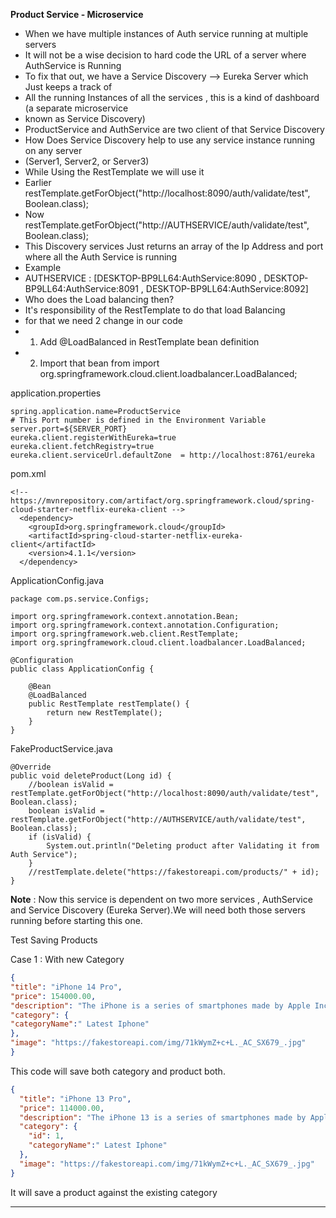 **Product Service - Microservice**
* When we have multiple instances of Auth service running at multiple servers
* It will not be a wise decision to hard code the URL of a server where AuthService is Running
* To fix that out, we have a Service Discovery --> Eureka Server which Just keeps a track of
* All the running Instances of all the services , this is a kind of dashboard (a separate microservice
* known as Service Discovery)
* ProductService and AuthService are two client of that Service Discovery
* How Does Service Discovery help to use any service instance running on any server
* (Server1, Server2, or Server3)
* While Using the RestTemplate we will use it
* Earlier restTemplate.getForObject("http://localhost:8090/auth/validate/test", Boolean.class);
* Now restTemplate.getForObject("http://AUTHSERVICE/auth/validate/test", Boolean.class);
* This Discovery services Just returns an array of the Ip Address and port where all the Auth Service is running
* Example
* AUTHSERVICE : [DESKTOP-BP9LL64:AuthService:8090 , DESKTOP-BP9LL64:AuthService:8091 , DESKTOP-BP9LL64:AuthService:8092]
* Who does the Load balancing then?
* It's responsibility of the RestTemplate to do that load Balancing
* for that we need 2 change in our code
* 1. Add @LoadBalanced in RestTemplate bean definition
* 2. Import that bean from import org.springframework.cloud.client.loadbalancer.LoadBalanced;
 
application.properties
 
  ```
spring.application.name=ProductService
# This Port number is defined in the Environment Variable
server.port=${SERVER_PORT}
eureka.client.registerWithEureka=true
eureka.client.fetchRegistry=true
eureka.client.serviceUrl.defaultZone  = http://localhost:8761/eureka
```
pom.xml
```
<!-- https://mvnrepository.com/artifact/org.springframework.cloud/spring-cloud-starter-netflix-eureka-client -->
  <dependency>
    <groupId>org.springframework.cloud</groupId>
    <artifactId>spring-cloud-starter-netflix-eureka-client</artifactId>
    <version>4.1.1</version>
  </dependency>
```
ApplicationConfig.java
```
package com.ps.service.Configs;

import org.springframework.context.annotation.Bean;
import org.springframework.context.annotation.Configuration;
import org.springframework.web.client.RestTemplate;
import org.springframework.cloud.client.loadbalancer.LoadBalanced;

@Configuration
public class ApplicationConfig {

    @Bean
    @LoadBalanced
    public RestTemplate restTemplate() {
        return new RestTemplate();
    }
}
```
FakeProductService.java
```
@Override
public void deleteProduct(Long id) {
    //boolean isValid = restTemplate.getForObject("http://localhost:8090/auth/validate/test", Boolean.class);
    boolean isValid = restTemplate.getForObject("http://AUTHSERVICE/auth/validate/test", Boolean.class);
    if (isValid) {
        System.out.println("Deleting product after Validating it from Auth Service");
    }
    //restTemplate.delete("https://fakestoreapi.com/products/" + id);
}
```

**Note** : Now this service is dependent on two more services , AuthService and Service Discovery (Eureka Server).We will need both those servers running before starting this one. 


Test Saving Products 

Case 1 : With new Category
```json
{
"title": "iPhone 14 Pro",
"price": 154000.00,
"description": "The iPhone is a series of smartphones made by Apple Inc since 2007. It is a mobile phone, meaning that it makes calls and sends text messages without wires.",
"category": {
"categoryName":" Latest Iphone"
},
"image": "https://fakestoreapi.com/img/71kWymZ+c+L._AC_SX679_.jpg"
}
```

This code will save both category and product both.
```json
{
  "title": "iPhone 13 Pro",
  "price": 114000.00,
  "description": "The iPhone 13 is a series of smartphones made by Apple Inc since 2007. It is a mobile phone, meaning that it makes calls and sends text messages without wires.",
  "category": {
    "id": 1,
    "categoryName":" Latest Iphone"
  },
  "image": "https://fakestoreapi.com/img/71kWymZ+c+L._AC_SX679_.jpg"
}
```
It will save a product against the existing category

------------
